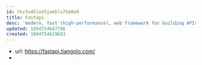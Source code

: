 ```yaml
---
id: tkz3v4hlee5jamhlu75m8e6
title: Fastapi
desc: 'modern, fast (high-performance), web framework for building APIs with Python 3.7+ based on standard Python type hints.'
updated: 1694754647786
created: 1694754619683
---
```


- url: https://fastapi.tiangolo.com/
- 